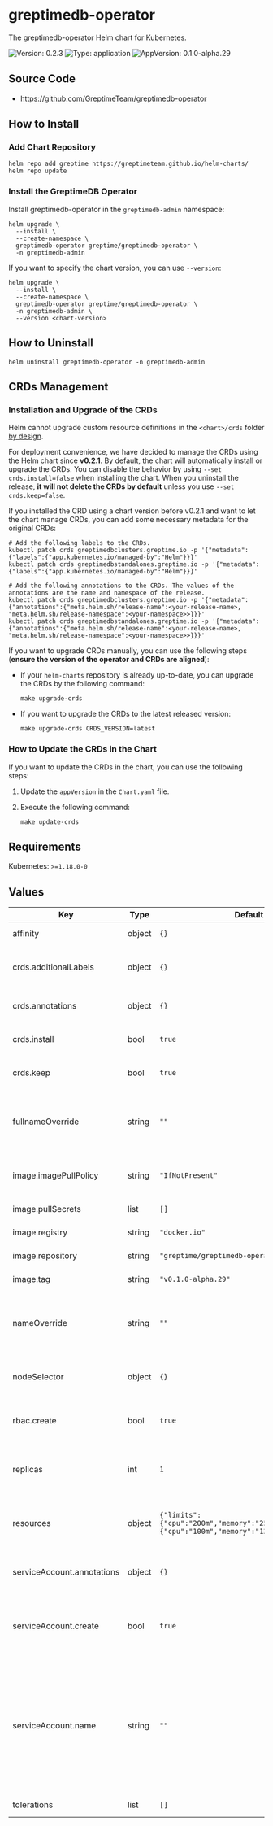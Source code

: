 # greptimedb-operator

The greptimedb-operator Helm chart for Kubernetes.

![Version: 0.2.3](https://img.shields.io/badge/Version-0.2.3-informational?style=flat-square) ![Type: application](https://img.shields.io/badge/Type-application-informational?style=flat-square) ![AppVersion: 0.1.0-alpha.29](https://img.shields.io/badge/AppVersion-0.1.0--alpha.29-informational?style=flat-square)

## Source Code

- https://github.com/GreptimeTeam/greptimedb-operator

## How to Install

### Add Chart Repository

```console
helm repo add greptime https://greptimeteam.github.io/helm-charts/
helm repo update
```

### Install the GreptimeDB Operator

Install greptimedb-operator in the `greptimedb-admin` namespace:

```console
helm upgrade \
  --install \
  --create-namespace \
  greptimedb-operator greptime/greptimedb-operator \
  -n greptimedb-admin
```

If you want to specify the chart version, you can use `--version`:

```console
helm upgrade \
  --install \
  --create-namespace \
  greptimedb-operator greptime/greptimedb-operator \
  -n greptimedb-admin \
  --version <chart-version>
```

## How to Uninstall

```console
helm uninstall greptimedb-operator -n greptimedb-admin
```

## CRDs Management

### Installation and Upgrade of the CRDs

Helm cannot upgrade custom resource definitions in the `<chart>/crds` folder [by design](https://helm.sh/docs/chart_best_practices/custom_resource_definitions/#some-caveats-and-explanations).

For deployment convenience, we have decided to manage the CRDs using the Helm chart since **v0.2.1**. By default, the chart will automatically install or upgrade the CRDs. You can disable the behavior by using `--set crds.install=false` when installing the chart. When you uninstall the release, **it will not delete the CRDs by default** unless you use `--set crds.keep=false`.

If you installed the CRD using a chart version before v0.2.1 and  want to let the chart manage CRDs, you can add some necessary metadata for the original CRDs:

```console
# Add the following labels to the CRDs.
kubectl patch crds greptimedbclusters.greptime.io -p '{"metadata":{"labels":{"app.kubernetes.io/managed-by":"Helm"}}}'
kubectl patch crds greptimedbstandalones.greptime.io -p '{"metadata":{"labels":{"app.kubernetes.io/managed-by":"Helm"}}}'

# Add the following annotations to the CRDs. The values of the annotations are the name and namespace of the release.
kubectl patch crds greptimedbclusters.greptime.io -p '{"metadata":{"annotations":{"meta.helm.sh/release-name":<your-release-name>, "meta.helm.sh/release-namespace":<your-namespace>>}}}'
kubectl patch crds greptimedbstandalones.greptime.io -p '{"metadata":{"annotations":{"meta.helm.sh/release-name":<your-release-name>, "meta.helm.sh/release-namespace":<your-namespace>>}}}'
```

If you want to upgrade CRDs manually, you can use the following steps (**ensure the version of the operator and CRDs are aligned**):

- If your `helm-charts` repository is already up-to-date, you can upgrade the CRDs by the following command:

  ```console
  make upgrade-crds
  ```

- If you want to upgrade the CRDs to the latest released version:

  ```console
  make upgrade-crds CRDS_VERSION=latest
  ```

### How to Update the CRDs in the Chart

If you want to update the CRDs in the chart, you can use the following steps:

1. Update the `appVersion` in the `Chart.yaml` file.

2. Execute the following command:

   ```console
   make update-crds
   ```

## Requirements

Kubernetes: `>=1.18.0-0`

## Values

| Key | Type | Default | Description |
|-----|------|---------|-------------|
| affinity | object | `{}` | The pod affinity |
| crds.additionalLabels | object | `{}` | Addtional labels to be added to all CRDs |
| crds.annotations | object | `{}` | Annotations to be added to all CRDs |
| crds.install | bool | `true` | Install and upgrade CRDs |
| crds.keep | bool | `true` | Keep CRDs on chart uninstall |
| fullnameOverride | string | `""` | Provide a name to substitute for the full names of resources |
| image.imagePullPolicy | string | `"IfNotPresent"` | The image pull policy for the controller |
| image.pullSecrets | list | `[]` | The image pull secrets |
| image.registry | string | `"docker.io"` | The image registry |
| image.repository | string | `"greptime/greptimedb-operator"` | The image repository |
| image.tag | string | `"v0.1.0-alpha.29"` | The image tag |
| nameOverride | string | `""` | String to partially override release template name |
| nodeSelector | object | `{}` | The operator node selector |
| rbac.create | bool | `true` | Install role based access control |
| replicas | int | `1` | Number of replicas for the greptimedb operator |
| resources | object | `{"limits":{"cpu":"200m","memory":"256Mi"},"requests":{"cpu":"100m","memory":"128Mi"}}` | Default resources for greptimedb operator |
| serviceAccount.annotations | object | `{}` | Annotations to add to the service account |
| serviceAccount.create | bool | `true` | Specifies whether a service account should be created |
| serviceAccount.name | string | `""` | The name of the service account to use. If not set and create is true, a name is generated using the fullname template |
| tolerations | list | `[]` | The pod tolerations |
